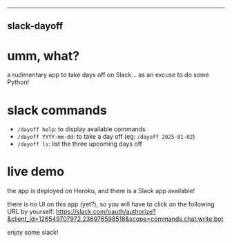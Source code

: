 ------------
slack-dayoff
------------

# umm, what?

a rudimentary app to take days off on Slack...
as an excuse to do some Python!

# slack commands

- `/dayoff help`: to display available commands
- `/dayoff YYYY-mm-dd`: to take a day off (eg: `/dayoff 2025-01-02`)
- `/dayoff ls`: list the three upcoming days off

# live demo

the app is deployed on Heroku, and there is a Slack app available!

there is no UI on this app (yet?), so you will have to click on the following
URL by yourself: https://slack.com/oauth/authorize?&client_id=126549707972.236976598518&scope=commands,chat:write:bot

enjoy some slack!
